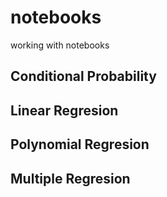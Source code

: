 # notebooks

working with notebooks

## Conditional Probability

## Linear Regresion

## Polynomial Regresion

## Multiple Regresion

